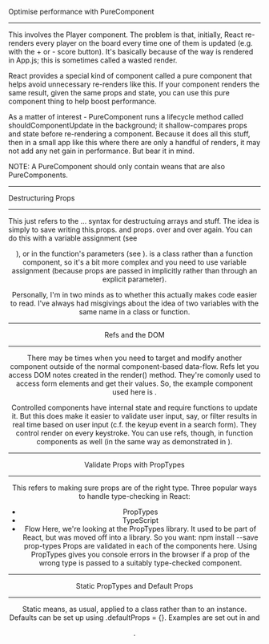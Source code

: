 Optimise performance with PureComponent
***************************************
This involves the Player component.
The problem is that, initially, React re-renders every player on the board every
time one of them is updated (e.g. with the + or - score button). It's basically because
of the way <Player /> is rendered in App.js; this is sometimes called a wasted render.

React provides a special kind of component called a pure component that helps avoid 
unnecessary re-renders like this. If your component renders the same result, given the
same props and state, you can use this pure component thing to help boost performance.

As a matter of interest - PureComponent runs a lifecycle method called 
shouldComponentUpdate in the background; it shallow-compares props and state before
re-rendering a component. Because it does all this stuff, then in a small app like
this where there are only a handful of renders, it may not add any net gain in 
performance. But bear it in mind.

NOTE: A PureComponent should only contain weans that are also PureComponents.

*******************
Destructuring Props
*******************
This just refers to the ... syntax for destructuing arrays and stuff. The idea is
simply to save writing this.props. and props. over and over again. You can do this
with a variable assignment (see <Header />), or in the function's parameters (see 
<Counter />). <Player /> is a class rather than a function component, so it's a
bit more complex and you need to use variable assignment (because props are passed
in implicitly rather than through an explicit parameter).

Personally, I'm in two minds as to whether this actually makes code easier to read.
I've always had misgivings about the idea of two variables with the same name in
a class or function.

****************
Refs and the DOM
****************
There may be times when you need to target and modify another component outside of the 
normal component-based data-flow. Refs let you access DOM notes created in the render()
method. They're comonly used to access form elements and get their values. So, the
example component used here is <AddPlayerForm />.

Controlled components have internal state and require functions to update it. But this
does make it easier to validate user input, say, or filter results in real time based
on user input (c.f. the keyup event in a search form). They control render on every
keystroke. You can use refs, though, in function components as well (in the same 
way as demonstrated in <AddPlayerForm />).

*****************************
Validate Props with PropTypes
*****************************
This refers to making sure props are of the right type. Three popular ways to 
handle type-checking in React:
 - PropTypes
 - TypeScript
 - Flow
Here, we're looking at the PropTypes library. It used to be part of React, but was
moved off into a library. So you want:
npm install --save prop-types
Props are validated in each of the components here.
Using PropTypes gives you console errors in the browser if a prop of the wrong type
is passed to a suitably type-checked component.

**********************************
Static PropTypes and Default Props
**********************************
Static means, as usual, applied to a class rather than to an instance.
Defaults can be set up using .defaultProps = {}.
Examples are set out in <Player /> and <Header />.